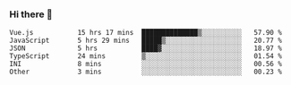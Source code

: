 ### Hi there 👋

<!--
**hjklink/hjklink** is a ✨ _special_ ✨ repository because its `README.md` (this file) appears on your GitHub profile.

Here are some ideas to get you started:

- 🔭 I’m currently working on ...
- 🌱 I’m currently learning ...
- 👯 I’m looking to collaborate on ...
- 🤔 I’m looking for help with ...
- 💬 Ask me about ...
- 📫 How to reach me: ...
- 😄 Pronouns: ...
- ⚡ Fun fact: ...
-->


<!--START_SECTION:waka-->

```text
Vue.js           15 hrs 17 mins  ██████████████▒░░░░░░░░░░   57.90 %
JavaScript       5 hrs 29 mins   █████▒░░░░░░░░░░░░░░░░░░░   20.77 %
JSON             5 hrs           ████▓░░░░░░░░░░░░░░░░░░░░   18.97 %
TypeScript       24 mins         ▒░░░░░░░░░░░░░░░░░░░░░░░░   01.54 %
INI              8 mins          ░░░░░░░░░░░░░░░░░░░░░░░░░   00.56 %
Other            3 mins          ░░░░░░░░░░░░░░░░░░░░░░░░░   00.23 %
```

<!--END_SECTION:waka-->
